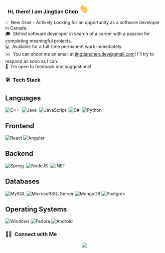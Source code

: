 ### &nbsp; Hi, there! I am Jingtian Chen <img src="https://github.com/jingtianchen/JingtianChen/blob/main/hi.gif" width="30px">

💡  &nbsp;New Grad - Actively Looking for an opportunity as a software developer in Canada.\
🎓 &nbsp;Skilled software developer in search of a career with a passion for completing meaningful projects.\
💻 &nbsp;Available for a full-time permanent work immediately.\
✉️ &nbsp;You can shoot me an email at jingtianchen.dev@gmail.com! I'll try to respond as soon as I can.\
📄  &nbsp;I'm open to feedback and suggestions!

### 🛠 &nbsp;Tech Stack

## Languages
![C++](https://img.shields.io/badge/C++-blue.svg?style=for-the-badge&logo=c%2B%2B)&nbsp;
![Java](https://img.shields.io/badge/java-%23ED8B00.svg?&style=for-the-badge&logo=java&logoColor=white)&nbsp;
![JavaScript](https://img.shields.io/badge/javascript-%23ED8B00.svg?&style=for-the-badge&logo=javascript&logoColor=white)&nbsp;
![C#](https://img.shields.io/badge/c%23%20-%23239120.svg?&style=for-the-badge&logo=c-sharp&logoColor=white)&nbsp;
![Python](https://img.shields.io/badge/python%20-%2314354C.svg?&style=for-the-badge&logo=python&logoColor=white)&nbsp;

## Frontend
![React](https://img.shields.io/badge/react%20-%2320232a.svg?&style=for-the-badge&logo=react&logoColor=%2361DAFB)
![Angular](https://img.shields.io/badge/angular%20-%2320232a.svg?&style=for-the-badge&logo=angular&logoColor=%2361DAFB)

## Backend
![Spring](https://img.shields.io/badge/spring%20-%2343853D.svg?&style=for-the-badge&logo=spring&logoColor=white)&nbsp;
![NodeJS](https://img.shields.io/badge/node.js%20-%2343853D.svg?&style=for-the-badge&logo=node.js&logoColor=white)&nbsp;
![.NET](https://img.shields.io/badge/.net%20-%2343853D.svg?&style=for-the-badge&logo=.net&logoColor=white)&nbsp;

## Databases
![MySQL](https://img.shields.io/badge/mysql-%2333f.svg?style=for-the-badge&logo=mysql&logoColor=white)
![MicrosoftSQLServer](https://img.shields.io/badge/Microsoft%20SQL%20Sever-CC2927?style=for-the-badge&logo=microsoft%20sql%20server&logoColor=white)
![MongoDB](https://img.shields.io/badge/MongoDB-%234ea94b.svg?style=for-the-badge&logo=mongodb&logoColor=white)
![Postgres](https://img.shields.io/badge/postgres-%23316192.svg?style=for-the-badge&logo=postgresql&logoColor=white)

## Operating Systems
![Windows](https://img.shields.io/badge/-windows-black?style=for-the-badge&logo=windows)
![Fedora](https://img.shields.io/badge/-Fedora-black?style=for-the-badge&logo=fedora)
![Android](https://img.shields.io/badge/-android-black?style=for-the-badge&logo=android)

### 🤝🏻 &nbsp;Connect with Me
<p align="center">
<a href="https://www.linkedin.com/in/jingtian-chen//"><img src="https://img.shields.io/badge/-Jingtian Chen-0077B5?style=for-the-badge&logo=Linkedin&logoColor=white"/></a>
</p>


<!-- ## ⚙️ &nbsp;GitHub Analytics 
<p align="center">
<a href="https://github.com/JingtianChen">
  <img height="180em" src="https://github-readme-stats-eight-theta.vercel.app/api?username=JingtianChen&show_icons=true&theme=algolia&include_all_commits=true&count_private=true"/>
  <img height="180em" src="https://github-readme-stats-eight-theta.vercel.app/api/top-langs/?username=JingtianChen&layout=compact&langs_count=8&theme=algolia"/>
</a>
</p> --!>
